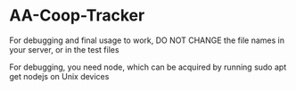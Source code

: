 # AA-Coop-Tracker

For debugging and final usage to work, DO NOT CHANGE the file names in your server, or in the test files

For debugging, you need node, which can be acquired by running sudo apt get nodejs on Unix devices
